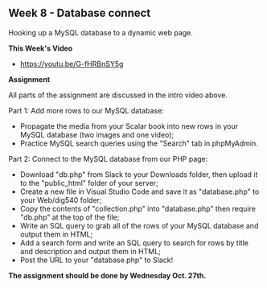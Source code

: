## Week 8 - Database connect

Hooking up a MySQL database to a dynamic web page.

**This Week's Video**

- <https://youtu.be/G-fHRBnSY5g>

**Assignment**

All parts of the assignment are discussed in the intro video above.

Part 1: Add more rows to our MySQL database:
- Propagate the media from your Scalar book into new rows in your MySQL database (two images and one video);
- Practice MySQL search queries using the "Search" tab in phpMyAdmin.

Part 2: Connect to the MySQL database from our PHP page:
- Download "db.php" from Slack to your Downloads folder, then upload it to the "public_html" folder of your server;
- Create a new file in Visual Studio Code and save it as "database.php" to your Web/dig540 folder;
- Copy the contents of "collection.php" into "database.php" then require "db.php" at the top of the file;
- Write an SQL query to grab all of the rows of your MySQL database and output them in HTML;
- Add a search form and write an SQL query to search for rows by title and description and output them in HTML;
- Post the URL to your "database.php" to Slack!

**The assignment should be done by Wednesday Oct. 27th.**
